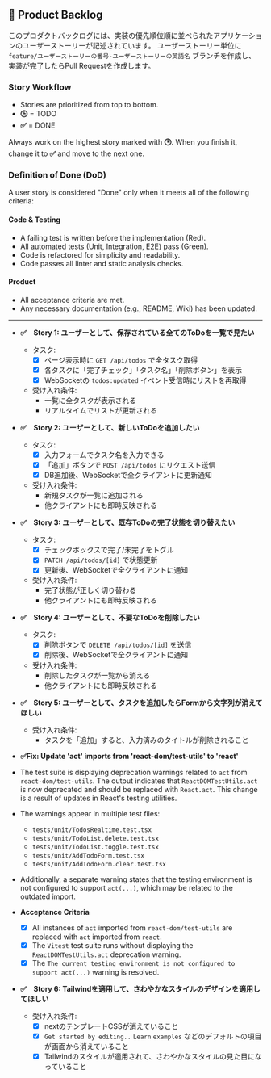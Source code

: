 ## 📝 Product Backlog

このプロダクトバックログには、実装の優先順位順に並べられたアプリケーションのユーザーストーリーが記述されています。
ユーザーストーリー単位に `feature/ユーザーストーリーの番号-ユーザーストーリーの英語名` ブランチを作成し、
実装が完了したらPull Requestを作成します。

### **Story Workflow**

* Stories are prioritized from top to bottom.
* **🕒** = TODO
* **✅** = DONE

Always work on the highest story marked with **🕒**. When you finish it, change it to **✅** and move to the next one.

### **Definition of Done (DoD)**

A user story is considered "Done" only when it meets all of the following criteria:

#### **Code & Testing**
* A failing test is written before the implementation (Red).
* All automated tests (Unit, Integration, E2E) pass (Green).
* Code is refactored for simplicity and readability.
* Code passes all linter and static analysis checks.

#### **Product**
* All acceptance criteria are met.
* Any necessary documentation (e.g., README, Wiki) has been updated.

---

- **✅　Story 1: ユーザーとして、保存されている全てのToDoを一覧で見たい**
  - タスク:
    - [x] ページ表示時に `GET /api/todos` で全タスク取得
    - [x] 各タスクに「完了チェック」「タスク名」「削除ボタン」を表示
    - [x] WebSocketの `todos:updated` イベント受信時にリストを再取得
  - 受け入れ条件:
    - 一覧に全タスクが表示される
    - リアルタイムでリストが更新される

- **✅　Story 2: ユーザーとして、新しいToDoを追加したい**
  - タスク:
    - [x] 入力フォームでタスク名を入力できる
    - [x] 「追加」ボタンで `POST /api/todos` にリクエスト送信
    - [x] DB追加後、WebSocketで全クライアントに更新通知
  - 受け入れ条件:
    - 新規タスクが一覧に追加される
    - 他クライアントにも即時反映される

- **✅　Story 3: ユーザーとして、既存ToDoの完了状態を切り替えたい**
  - タスク:
    - [x] チェックボックスで完了/未完了をトグル
    - [x] `PATCH /api/todos/[id]` で状態更新
    - [x] 更新後、WebSocketで全クライアントに通知
  - 受け入れ条件:
    - 完了状態が正しく切り替わる
    - 他クライアントにも即時反映される

- **✅　Story 4: ユーザーとして、不要なToDoを削除したい**
  - タスク:
    - [x] 削除ボタンで `DELETE /api/todos/[id]` を送信
    - [x] 削除後、WebSocketで全クライアントに通知
  - 受け入れ条件:
    - 削除したタスクが一覧から消える
    - 他クライアントにも即時反映される

- **✅　Story 5: ユーザーとして、タスクを追加したらFormから文字列が消えてほしい**
  - 受け入れ条件:
    - タスクを「追加」すると、入力済みのタイトルが削除されること

- **✅Fix: Update 'act' imports from 'react-dom/test-utils' to 'react'**

- The test suite is displaying deprecation warnings related to `act` from `react-dom/test-utils`. The output indicates that `ReactDOMTestUtils.act` is now deprecated and should be replaced with `React.act`. This change is a result of updates in React's testing utilities.
- The warnings appear in multiple test files:
  - `tests/unit/TodosRealtime.test.tsx`
  - `tests/unit/TodoList.delete.test.tsx`
  - `tests/unit/TodoList.toggle.test.tsx`
  - `tests/unit/AddTodoForm.test.tsx`
  - `tests/unit/AddTodoForm.clear.test.tsx`
- Additionally, a separate warning states that the testing environment is not configured to support `act(...)`, which may be related to the outdated import.
- **Acceptance Criteria**
  - [x] All instances of `act` imported from `react-dom/test-utils` are replaced with `act` imported from `react`.
  - [x] The `Vitest` test suite runs without displaying the `ReactDOMTestUtils.act` deprecation warning.
  - [x] The `The current testing environment is not configured to support act(...)` warning is resolved.

- **✅　Story 6: Tailwindを適用して、さわやかなスタイルのデザインを適用してほしい**
  - 受け入れ条件:
    - [x] nextのテンプレートCSSが消えていること
    - [x] `Get started by editing..` `Learn` `examples` などのデフォルトの項目が画面から消えていること
    - [x] Tailwindのスタイルが適用されて、さわやかなスタイルの見た目になっていること
